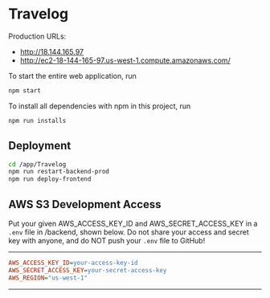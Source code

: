 # Travelog

Production URLs:

- http://18.144.165.97
- http://ec2-18-144-165-97.us-west-1.compute.amazonaws.com/

To start the entire web application, run

```bash
npm start
```

To install all dependencies with npm in this project, run

```bash
npm run installs
```

## Deployment

```bash
cd /app/Travelog
npm run restart-backend-prod
npm run deploy-frontend
```
## AWS S3 Development Access

Put your given AWS_ACCESS_KEY_ID and AWS_SECRET_ACCESS_KEY in a `.env` file in /backend, shown below. Do not share your access and secret key with anyone, and do NOT push your `.env` file to GitHub!

--------------------------------------------------

```ini
AWS_ACCESS_KEY_ID=your-access-key-id
AWS_SECRET_ACCESS_KEY=your-secret-access-key
AWS_REGION="us-west-1"
```
--------------------------------------------------